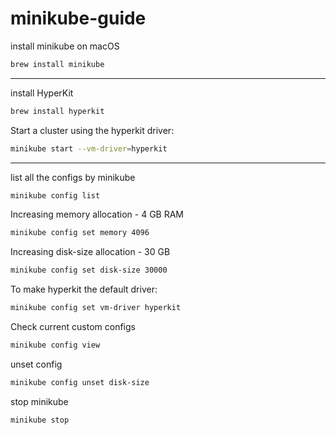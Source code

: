 # minikube-guide

install minikube on macOS
```bash
brew install minikube
```
---

install HyperKit
```bash
brew install hyperkit
```

Start a cluster using the hyperkit driver:
```bash
minikube start --vm-driver=hyperkit
```


---

list all the configs by minikube
```bash
minikube config list
```

Increasing memory allocation - 4 GB RAM
```bash
minikube config set memory 4096
```

Increasing disk-size allocation - 30 GB
```bash
minikube config set disk-size 30000
```

To make hyperkit the default driver:
```bash
minikube config set vm-driver hyperkit
```

Check current custom configs
```bash
minikube config view
```

unset config
```bash
minikube config unset disk-size
```

stop minikube
```bash
minikube stop
```
